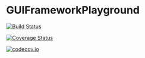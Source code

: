 # GUIFrameworkPlayground

[![Build Status](https://travis-ci.org/jonathanBieler/GUIFrameworkPlayground.jl.svg?branch=master)](https://travis-ci.org/jonathanBieler/GUIFrameworkPlayground.jl)

[![Coverage Status](https://coveralls.io/repos/jonathanBieler/GUIFrameworkPlayground.jl/badge.svg?branch=master&service=github)](https://coveralls.io/github/jonathanBieler/GUIFrameworkPlayground.jl?branch=master)

[![codecov.io](http://codecov.io/github/jonathanBieler/GUIFrameworkPlayground.jl/coverage.svg?branch=master)](http://codecov.io/github/jonathanBieler/GUIFrameworkPlayground.jl?branch=master)
